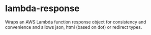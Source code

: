# lambda-response
Wraps an AWS Lambda function response object for consistency and convenience and allows json, html (based on dot) or redirect types.
